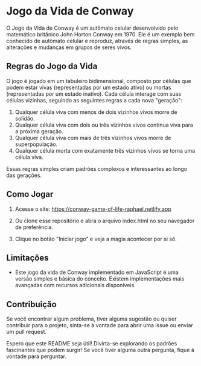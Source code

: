 # Jogo da Vida de Conway

O Jogo da Vida de Conway é um autômato celular desenvolvido pelo matemático britânico John Horton Conway em 1970. Ele é um exemplo bem conhecido de autômato celular e reproduz, através de regras simples, as alterações e mudanças em grupos de seres vivos.

## Regras do Jogo da Vida

O jogo é jogado em um tabuleiro bidimensional, composto por células que podem estar vivas (representadas por um estado ativo) ou mortas (representadas por um estado inativo). Cada célula interage com suas células vizinhas, seguindo as seguintes regras a cada nova "geração":

1. Qualquer célula viva com menos de dois vizinhos vivos morre de solidão.
2. Qualquer célula viva com dois ou três vizinhos vivos continua viva para a próxima geração.
3. Qualquer célula viva com mais de três vizinhos vivos morre de superpopulação.
4. Qualquer célula morta com exatamente três vizinhos vivos se torna uma célula viva.

Essas regras simples criam padrões complexos e interessantes ao longo das gerações.

## Como Jogar

1. Acesse o site: https://conway-game-of-life-raphael.netlify.app

2. Ou clone esse repositório e abra o arquivo index.html no seu navegador de preferência.

3. Clique no botão "Iniciar jogo" e veja a magia acontecer por si só.

## Limitações

- Este jogo da vida de Conway implementado em JavaScript é uma versão simples e básica do conceito. Existem implementações mais avançadas com recursos adicionais disponíveis.

## Contribuição

Se você encontrar algum problema, tiver alguma sugestão ou quiser contribuir para o projeto, sinta-se à vontade para abrir uma issue ou enviar um pull request.

Espero que este README seja útil! Divirta-se explorando os padrões fascinantes que podem surgir! Se você tiver alguma outra pergunta, fique à vontade para perguntar.
